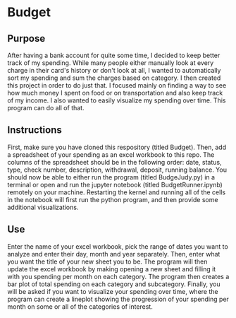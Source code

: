 # Budget
 
## Purpose
After having a bank account for quite some time, I decided to keep better track of my spending. While many people either manually look at every charge in their card's history or don't look at all, I wanted to automatically sort my spending and sum the charges based on category. I then created this project in order to do just that. I focused mainly on finding a way to see how much money I spent on food or on transportation and also keep track of my income. I also wanted to easily visualize my spending over time. This program can do all of that.


## Instructions
First, make sure you have cloned this respository (titled Budget). Then, add a spreadsheet of your spending as an excel workbook to this repo. The columns of the spreadsheet should be in the following order: date, status, type, check number, description, withdrawal, deposit, running balance. You should now be able to either run the program (titled BudgeJudy.py) in a terminal or open and run the jupyter notebook (titled BudgetRunner.ipynb) remotely on your machine. Restarting the kernel and running all of the cells in the notebook will first run the python program, and then provide some additional visualizations.


## Use
Enter the name of your excel workbook, pick the range of dates you want to analyze and enter their day, month and year separately. Then, enter what you want the title of your new sheet you to be. The program will then update the excel workbook by making opening a new sheet and filling it with you spending per month on each category. The program then creates a bar plot of total spending on each category and subcategory. Finally, you will be asked if you want to visualize your spending over time, where the program can create a lineplot showing the progression of your spending per month on some or all of the categories of interest. 
